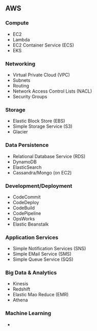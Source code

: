 ## AWS

### Compute
- EC2
- Lambda
- EC2 Container Service (ECS)
- EKS

### Networking
- Virtual Private Cloud (VPC)
- Subnets
- Routing
- Network Access Control Lists (NACL)
- Security Groups

### Storage
- Elastic Block Store (EBS)
- Simple Storage Service (S3)
- Glacier

### Data Persistence
- Relational Database Service (RDS)
- DynamoDB
- ElasticSearch
- Cassandra/Mongo (on EC2)

### Development/Deployment
- CodeCommit
- CodeDeploy
- CodeBuild
- CodePipeline
- OpsWorks
- Elastic Beanstalk

### Application Services
- Simple Notification Services (SNS)
- Simple EMail Service (SMS)
- Simple Queue Service (SQS)

### Big Data & Analytics
- Kinesis
- Redshift
- Elastic Mao Reduce (EMR)
- Athena

### Machine Learning
-
